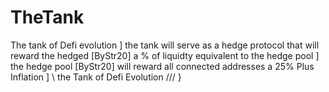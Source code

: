 # TheTank 
The tank of Defi evolution
]
the tank will serve as a hedge protocol that will reward the hedged [ByStr20]  a % of liquidty equivalent to the hedge pool 
]
the hedge pool [ByStr20] will reward all connected addresses a 25% Plus Inflation 
]
\\ the Tank of Defi Evolution /// 
}

